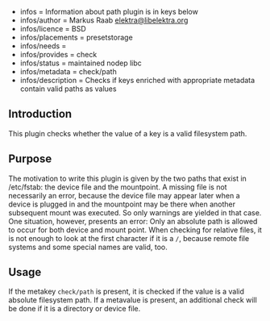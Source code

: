 - infos = Information about path plugin is in keys below
- infos/author = Markus Raab <elektra@libelektra.org>
- infos/licence = BSD
- infos/placements = presetstorage
- infos/needs =
- infos/provides = check
- infos/status = maintained nodep libc
- infos/metadata = check/path
- infos/description = Checks if keys enriched with appropriate metadata contain valid paths as values

## Introduction ##

This plugin checks whether the value of a key is a valid filesystem path. 

## Purpose ##

The motivation to write this plugin is given by the two paths that exist
in /etc/fstab: the device file and the mountpoint. A missing file is
not necessarily an error, because the device file may appear later when
a device is plugged in and the mountpoint may be there when another
subsequent mount was executed. So only warnings are yielded in that
case. One situation, however, presents an error: Only an absolute path
is allowed to occur for both device and mount point. When checking for
relative files, it is not enough to look at the first character if it is
a `/`, because remote file systems and some special names are valid, too.

## Usage ##

If the metakey `check/path` is present, it is checked if the value is a
valid absolute filesystem path. If a metavalue is present, an additional
check will be done if it is a directory or device file.

